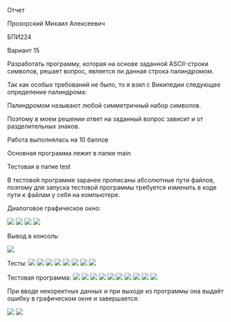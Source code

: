 Отчет

Прозорский Михаил Алексеевич

БПИ224

Вариант 15

Разработать программу, которая на основе заданной ASCII-строки символов, решает вопрос, является ли данная строка палиндромом.

Так как особых требований не было, то я взял с Википедии следующее определение палиндрома:

Палиндромом называют любой симметричный набор символов.

Поэтому в моем решении ответ на заданный вопрос зависит и от разделительных знаков.

Работа выполнялась на 10 баллов

Основная программа лежит в папке main

Тестовая в папке test

В тестовой программе заранее прописаны абсолютные пути файлов, поэтому для запуска тестовой программы требуется изменить в коде пути к файлам у себя на компьютере.

Диалоговое графическое окно:

![](1.png)
![](2.png)
![](3.png)
![](4.png)

Вывод в консоль:

![](5.png)

Тесты:
![](7.png)
![](6.png)
![](8.png)
![](9.png)
![](10.png)
![](11.png)
![](12.png)
![](13.png)

Тестовая программа:
![](14.png)
![](15.png)
![](16.png)
![](17.png)
![](18.png)
![](19.png)
![](20.png)
![](21.png)
![](22.png)
![](23.png)

При вводе некоректных данных и при выходе из программы она выдаёт ошибку в графическом окне и завершается:

![](24.png)
![](25.png)
